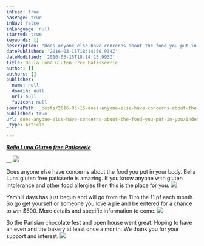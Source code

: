 ```yaml
---
inFeed: true
hasPage: true
inNav: false
inLanguage: null
starred: true
keywords: []
description: "Does anyone else have concerns about the food you put in your body. Bella Luna gluten free patisserie is amazing. If you \_know anyone with gluten intolerance and other food allergies then this is the place for you."
datePublished: '2016-03-15T18:14:50.934Z'
dateModified: '2016-03-15T18:14:25.993Z'
title: Bella Luna Gluten Free Patisserrie
author: []
authors: []
publisher:
  name: null
  domain: null
  url: null
  favicon: null
sourcePath: _posts/2016-03-15-does-anyone-else-have-concerns-about-the-food-you-put-in-you.md
published: true
url: does-anyone-else-have-concerns-about-the-food-you-put-in-you/index.html
_type: Article

---
```

_**[Bella Luna Gluten free Patisserie][0]**_

__
![](https://the-grid-user-content.s3-us-west-2.amazonaws.com/b9e5a044-123e-4925-82f5-b3cb22a834aa.jpg)

Does anyone else have concerns about the food you put in your body. Bella Luna gluten free patisserie is amazing. If you  know anyone with gluten intolerance and other food allergies then this is the place for you.[][1][][0]
![](https://the-grid-user-content.s3-us-west-2.amazonaws.com/9041adfe-13be-4805-aba4-b907ad44a6c3.jpg)

Yamhill days has just begun and will go from the 11 to the 11 pf each month. So go get yourself or someone you love a pie and be entered for a chance to win $500\. More details and specific information to come.
![](https://the-grid-user-content.s3-us-west-2.amazonaws.com/4ffa93ca-c6ac-44dd-9b27-4458ee8480b8.jpg)

So the Parisian chocolate fest and open house went great. Hoping to have an even and the bakery at least once a month. We thank you for your support and interest.
![](https://the-grid-user-content.s3-us-west-2.amazonaws.com/834b4b0f-b4d5-4b27-9a45-9f2ef17a88a1.jpg)

[0]: null
[1]: https://www.facebook.com/bellalunapatisserie/?fref=ts
